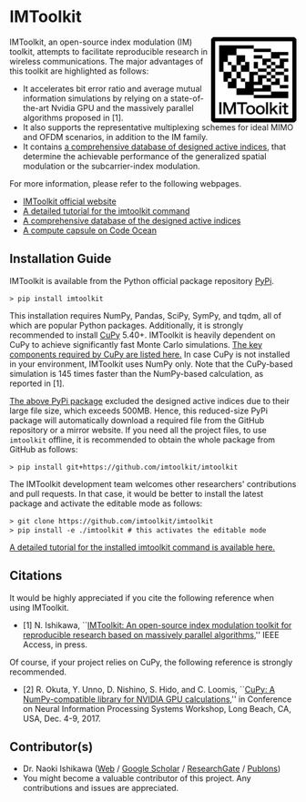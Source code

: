 # IMToolkit

<a href="https://github.com/imtoolkit/imtoolkit"><img align="right" width="150px" height="150px" src="https://github.com/imtoolkit/imtoolkit/blob/master/docs/source/_static/imtoolkit-logo.png?raw=true"></a>
IMToolkit, an open-source index modulation (IM) toolkit, attempts to facilitate reproducible research in wireless communications.
The major advantages of this toolkit are highlighted as follows:

- It accelerates bit error ratio and average mutual information simulations by relying on a state-of-the-art Nvidia GPU and the massively parallel algorithms proposed in [1].
- It also supports the representative multiplexing schemes for ideal MIMO and OFDM scenarios, in addition to the IM family.
- It contains <a href="https://ishikawa.cc/imtoolkit/db/index.html" target="_blank">a comprehensive database of designed active indices</a>, that determine the achievable performance of the generalized spatial modulation or the subcarrier-index modulation.

For more information, please refer to the following webpages.
- <a href="https://ishikawa.cc/imtoolkit/" target="_blank">IMToolkit official website</a>
- <a href="https://ishikawa.cc/imtoolkit/tutorial.html" target="_blank">A detailed tutorial for the imtoolkit command</a>
- <a href="https://ishikawa.cc/imtoolkit/db/index.html" target="_blank">A comprehensive database of the designed active indices</a>
- <a href="https://codeocean.com/capsule/4685246/tree" target="_blank">A compute capsule on Code Ocean</a>

## Installation Guide

IMToolkit is available from the Python official package repository <a href="https://pypi.org/project/imtoolkit/" target="_blank">PyPi</a>.

    > pip install imtoolkit

This installation requires NumPy, Pandas, SciPy, SymPy, and tqdm, all of which are popular Python packages.
Additionally, it is strongly recommended to install <a href="https://cupy.chainer.org/" target="_blank">CuPy</a> 5.40+. 
IMToolkit is heavily dependent on CuPy to achieve significantly fast Monte Carlo simulations.
<a href="https://docs-cupy.chainer.org/en/stable/install.html" target="_blank">The key components required by CuPy are listed here.</a>
In case CuPy is not installed in your environment, IMToolkit uses NumPy only.
Note that the CuPy-based simulation is 145 times faster than the NumPy-based calculation, as reported in [1].

<a href="https://pypi.org/project/imtoolkit/" target="_blank">The above PyPi package</a> excluded the designed active indices due to their large file size, which exceeds 500MB.
Hence, this reduced-size PyPi package will automatically download a required file from the GitHub repository or a mirror website.
If you need all the project files, to use `imtoolkit` offline, it is recommended to obtain the whole package from GitHub as follows:

    > pip install git+https://github.com/imtoolkit/imtoolkit

The IMToolkit development team welcomes other researchers' contributions and pull requests.
In that case, it would be better to install the latest package and activate the editable mode as follows:

    > git clone https://github.com/imtoolkit/imtoolkit
    > pip install -e ./imtoolkit # this activates the editable mode

<a href="https://ishikawa.cc/imtoolkit/tutorial.html" target="_blank">A detailed tutorial for the installed imtoolkit command is available here.</a>

## Citations

It would be highly appreciated if you cite the following reference when using IMToolkit.

- [1] N. Ishikawa, ``<a href="https://doi.org/10.1109%2Faccess.2019.2928033" target="_blank">IMToolkit: An open-source index modulation toolkit for reproducible research based on massively parallel algorithms</a>,'' IEEE Access, in press.

Of course, if your project relies on CuPy, the following reference is strongly recommended.

- [2] R. Okuta, Y. Unno, D. Nishino, S. Hido, and C. Loomis, ``<a href="http://learningsys.org/nips17/assets/papers/paper_16.pdf" target="_blank">CuPy: A NumPy-compatible library for NVIDIA GPU calculations</a>,'' in Conference on Neural Information Processing Systems Workshop, Long Beach, CA, USA, Dec. 4-9, 2017.

## Contributor(s)

- Dr. Naoki Ishikawa (<a href="https://ishikawa.cc" target="_blank">Web</a> / <a href="https://scholar.google.co.jp/citations?user=JHnisGYAAAAJ" target="_blank">Google Scholar</a> / <a href="https://www.researchgate.net/profile/Naoki_Ishikawa" target="_blank">ResearchGate</a> / <a href="https://publons.com/researcher/3012020/naoki-ishikawa/" target="_blank">Publons</a>)
- You might become a valuable contributor of this project. Any contributions and issues are appreciated.

